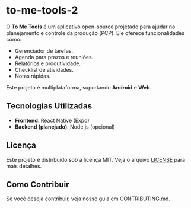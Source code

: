 # to-me-tools-2

O **To Me Tools** é um aplicativo open-source projetado para ajudar no planejamento e controle da produção (PCP). Ele oferece funcionalidades como:
- Gerenciador de tarefas.
- Agenda para prazos e reuniões.
- Relatórios e produtividade.
- Checklist de atividades.
- Notas rápidas.

Este projeto é multiplataforma, suportando **Android** e **Web**.

## Tecnologias Utilizadas
- **Frontend**: React Native (Expo)
- **Backend (planejado)**: Node.js (opcional)

## Licença
Este projeto é distribuído sob a licença MIT. Veja o arquivo [LICENSE](./LICENSE) para mais detalhes.

## Como Contribuir
Se você deseja contribuir, veja nosso guia em [CONTRIBUTING.md](./CONTRIBUTING.md).
